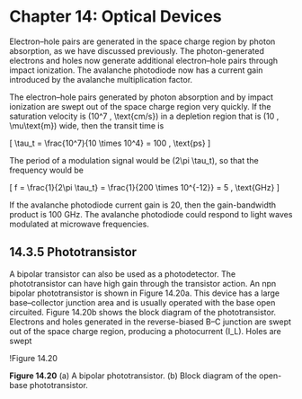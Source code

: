 # Chapter 14: Optical Devices

Electron–hole pairs are generated in the space charge region by photon absorption, as we have discussed previously. The photon-generated electrons and holes now generate additional electron–hole pairs through impact ionization. The avalanche photodiode now has a current gain introduced by the avalanche multiplication factor.

The electron–hole pairs generated by photon absorption and by impact ionization are swept out of the space charge region very quickly. If the saturation velocity is \(10^7 \, \text{cm/s}\) in a depletion region that is \(10 \, \mu\text{m}\) wide, then the transit time is

\[
\tau_t = \frac{10^7}{10 \times 10^4} = 100 \, \text{ps}
\]

The period of a modulation signal would be \(2\pi \tau_t\), so that the frequency would be

\[
f = \frac{1}{2\pi \tau_t} = \frac{1}{200 \times 10^{-12}} = 5 \, \text{GHz}
\]

If the avalanche photodiode current gain is 20, then the gain-bandwidth product is 100 GHz. The avalanche photodiode could respond to light waves modulated at microwave frequencies.

## 14.3.5 Phototransistor

A bipolar transistor can also be used as a photodetector. The phototransistor can have high gain through the transistor action. An npn bipolar phototransistor is shown in Figure 14.20a. This device has a large base–collector junction area and is usually operated with the base open circuited. Figure 14.20b shows the block diagram of the phototransistor. Electrons and holes generated in the reverse-biased B–C junction are swept out of the space charge region, producing a photocurrent \(I_L\). Holes are swept

!Figure 14.20

**Figure 14.20** (a) A bipolar phototransistor. (b) Block diagram of the open-base phototransistor.